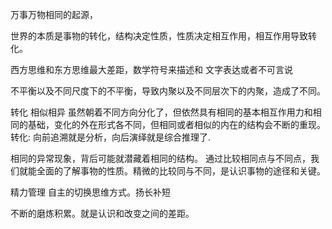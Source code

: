 万事万物相同的起源，

世界的本质是事物的转化，结构决定性质，性质决定相互作用，相互作用导致转化。

西方思维和东方思维最大差距，数学符号来描述和 文字表达或者不可言说

不平衡以及不同尺度下的不平衡，导致内聚以及不同层次下的内聚，造成了不同。



转化 相似相异
虽然朝着不同方向分化了，但依然具有相同的基本相互作用力和相同的基础，变化的外在形式各不同，但相同或者相似的内在的结构会不断的重现。
转化: 向前追溯就是分析，向后演绎就是综合推理了.

相同的异常现象，背后可能就潜藏着相同的结构。  通过比较相同点与不同点，我们就能全面的了解事物的性质。精微的比较同与不同，是认识事物的途径和关键。

精力管理
自主的切换思维方式。扬长补短

不断的磨炼积累。就是认识和改变之间的差距。
